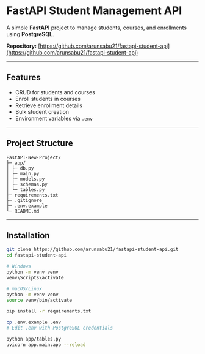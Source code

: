 # FastAPI Student Management API

A simple **FastAPI** project to manage students, courses, and enrollments using **PostgreSQL**.  

**Repository:** [https://github.com/arunsabu21/fastapi-student-api](https://github.com/arunsabu21/fastapi-student-api)

---

## Features

- CRUD for students and courses
- Enroll students in courses
- Retrieve enrollment details
- Bulk student creation
- Environment variables via `.env`

---

## Project Structure

```
FastAPI-New-Project/
├─ app/
│ ├─ db.py
│ ├─ main.py
│ ├─ models.py
│ ├─ schemas.py
│ └─ tables.py
├─ requirements.txt
├─ .gitignore
├─ .env.example
└─ README.md
```

---

## Installation

```bash
git clone https://github.com/arunsabu21/fastapi-student-api.git
cd fastapi-student-api

# Windows
python -m venv venv
venv\Scripts\activate

# macOS/Linux
python -m venv venv
source venv/bin/activate

pip install -r requirements.txt

cp .env.example .env
# Edit .env with PostgreSQL credentials

python app/tables.py
uvicorn app.main:app --reload
